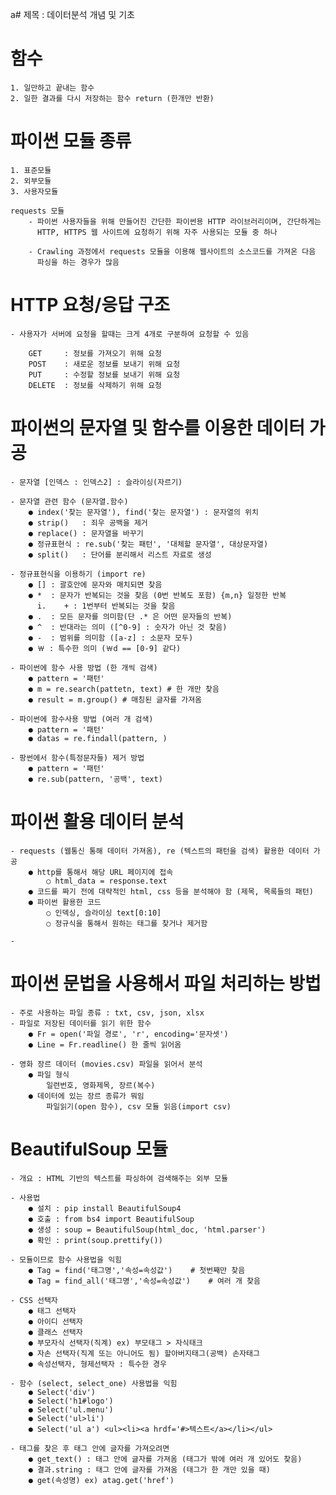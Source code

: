 a# 제목 : 데이터분석 개념 및 기초

# 함수
    1. 일만하고 끝내는 함수
    2. 일한 결과를 다시 저장하는 함수 return (한개만 반환)

# 파이썬 모듈 종류
    1. 표준모듈
    2. 외부모듈
    3. 사용자모듈

    requests 모듈
        - 파이썬 사용자들을 위해 만들어진 간단한 파이썬용 HTTP 라이브러리이며, 간단하게는
          HTTP, HTTPS 웹 사이트에 요청하기 위해 자주 사용되는 모듈 중 하나

        - Crawling 과정에서 requests 모듈을 이용해 웹사이트의 소스코드를 가져온 다음
          파싱을 하는 경우가 많음

    
# HTTP 요청/응답 구조
    - 사용자가 서버에 요청을 할때는 크게 4개로 구분하여 요청할 수 있음

        GET     : 정보를 가져오기 위해 요청
        POST    : 새로운 정보를 보내기 위해 요청
        PUT     : 수정할 정보를 보내기 위해 요청
        DELETE  : 정보를 삭제하기 위해 요청  


# 파이썬의 문자열 및 함수를 이용한 데이터 가공
    - 문자열 [인덱스 : 인덱스2] : 슬라이싱(자르기)

    - 문자열 관련 함수 (문자열.함수)
        ● index('찾는 문자열'), find('찾는 문자열') : 문자열의 위치
        ● strip()   : 죄우 공백을 제거
        ● replace() : 문자열을 바꾸기
        ● 정규표현식 : re.sub('찾는 패턴', '대체할 문자열', 대상문자열)
        ● split()   : 단어를 분리해서 리스트 자료로 생성

    - 정규표현식을 이용하기 (import re)
        ● [] : 괄호안에 문자와 매치되면 찾음
        ● *  : 문자가 반복되는 것을 찾음 (0번 반복도 포함) {m,n} 일정한 반복
          i.    + : 1번부터 반복되는 것을 찾음
        ● .  : 모든 문자를 의미함(단 .* 은 어떤 문자들의 반복)  
        ● ^  : 반대라는 의미 ([^0-9] : 숫자가 아닌 것 찾음)
        ● -  : 범위를 의미함 ([a-z] : 소문자 모두)
        ● ￦ : 특수한 의미 (￦d == [0-9] 같다)
    
    - 파이썬에 함수 사용 방법 (한 개씩 검색)
        ● pattern = '패턴'
        ● m = re.search(pattetn, text) # 한 개만 찾음
        ● result = m.group() # 매칭된 글자를 가져옴

    - 파이썬에 함수사용 방법 (여러 개 검색)
        ● pattern = '패턴'
        ● datas = re.findall(pattern, )

    - 팡썬에서 함수(특정문자들) 제거 방법
        ● pattern = '패턴'
        ● re.sub(pattern, '공백', text)



# 파이썬 활용 데이터 분석

    - requests (웹통신 통해 데이터 가져옴), re (텍스트의 패턴을 검색) 활용한 데이터 가공
        ● http를 통해서 해당 URL 페이지에 접속
            ○ html_data = response.text
        ● 코드를 짜기 전에 대략적인 html, css 등을 분석해야 함 (제목, 목록들의 패턴)
        ● 파이썬 활용한 코드
            ○ 인덱싱, 슬라이싱 text[0:10]
            ○ 정규식을 통해서 원하는 태그를 찾거나 제거함

    - 


# 파이썬 문법을 사용해서 파일 처리하는 방법
    - 주로 사용하는 파일 종류 : txt, csv, json, xlsx
    - 파일로 저장된 데이터를 읽기 위한 함수
        ● Fr = open('파일 경로', 'r', encoding='문자셋')
        ● Line = Fr.readline() 한 줄씩 읽어옴

    - 영화 장르 데이터 (movies.csv) 파일을 읽어서 분석
        ● 파일 형식
            일련번호, 영화제목, 장르(복수)
        ● 데이터에 있는 장르 종류가 뭐임
            파일읽기(open 함수), csv 모듈 읽음(import csv)

# BeautifulSoup 모듈
    - 개요 : HTML 기반의 텍스트를 파싱하여 검색해주는 외부 모듈

    - 사용법
        ● 설치 : pip install BeautifulSoup4
        ● 호출 : from bs4 import BeautifulSoup
        ● 생성 : soup = BeautifulSoup(html_doc, 'html.parser')
        ● 확인 : print(soup.prettify())

    - 모듈이므로 함수 사용법을 익힘
        ● Tag = find('태그명','속성=속성값')    # 첫번째만 찾음
        ● Tag = find_all('태그명','속성=속성값')    # 여러 개 찾음

    - CSS 선택자
        ● 태그 선택자
        ● 아이디 선택자
        ● 클래스 선택자
        ● 부모자식 선택자(직계) ex) 부모태그 > 자식태크
        ● 자손 선택자(직계 또는 아니어도 됨) 할아버지태그(공백) 손자태그
        ● 속성선택자, 형제선택자 : 특수한 경우

    - 함수 (select, select_one) 사용법을 익힘
        ● Select('div')
        ● Select('h1#logo')
        ● Select('ul.menu')
        ● Select('ul>li')
        ● Select('ul a') <ul><li><a hrdf='#>텍스트</a></li></ul>

    - 태그를 찾은 후 태그 안에 글자를 가져오려면 
        ● get_text() : 태그 안에 글자를 가져옴 (태그가 밖에 여러 개 있어도 찾음)
        ● 결과.string : 태그 안에 글자를 가져옴 (태그가 한 개만 있을 때)
        ● get(속성명) ex) atag.get('href')
    
